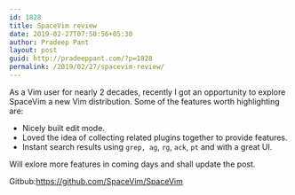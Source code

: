 ```yaml
---
id: 1828
title: SpaceVim review
date: 2019-02-27T07:50:56+05:30
author: Pradeep Pant
layout: post
guid: http://pradeeppant.com/?p=1828
permalink: /2019/02/27/spacevim-review/
---
```

As a Vim user for nearly 2 decades, recently I got an opportunity to explore  
<g class="gr_ gr\_7 gr-alert gr\_spell gr\_inline\_cards gr\_run\_anim ContextualSpelling ins-del multiReplace" id="7" data-gr-id="7">SpaceVim</g> a new Vim distribution. Some of the features worth highlighting are:

  * Nicely built edit mode.
  * Loved the idea of collecting related plugins together to provide features.
  * Instant search results <g class="gr_ gr\_74 gr-alert gr\_gramm gr\_inline\_cards gr\_run\_anim Style multiReplace" id="74" data-gr-id="74">using </g>`grep, ag`<g class="gr_ gr\_74 gr-alert gr\_gramm gr\_inline\_cards gr\_disable\_anim_appear Style multiReplace" id="74" data-gr-id="74">,</g>&nbsp;`rg`,&nbsp;`ack`,&nbsp;`pt` and with a great UI.

Will <g class="gr_ gr\_4 gr-alert gr\_spell gr\_inline\_cards gr\_run\_anim ContextualSpelling ins-del multiReplace" id="4" data-gr-id="4">exlore</g> more features in coming days and shall <g class="gr_ gr\_5 gr-alert gr\_spell gr\_inline\_cards gr\_run\_anim ContextualSpelling ins-del multiReplace" id="5" data-gr-id="5">update</g> the post. 



Gitbub:<https://github.com/SpaceVim/SpaceVim>